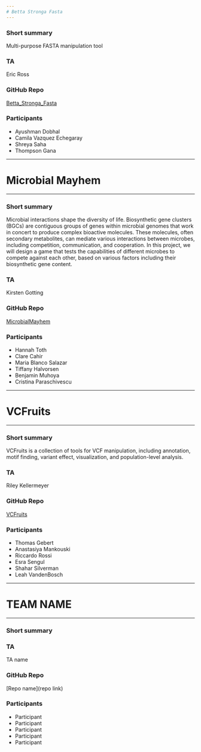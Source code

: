 ```yaml
---
# Betta Stronga Fasta
---
```


### Short summary
Multi-purpose FASTA manipulation tool

### TA
Eric Ross

### GitHub Repo
[Betta_Stronga_Fasta](https://github.com/CamiVazEche/BETTA_STRONGA_FASTA)

### Participants  
 - Ayushman Dobhal
 - Camila Vazquez Echegaray
 - Shreya Saha
 - Thompson Gana


---
# Microbial Mayhem
---

### Short summary

Microbial interactions shape the diversity of life. Biosynthetic gene clusters (BGCs) are
contiguous groups of genes within microbial genomes that work in concert to produce
complex bioactive molecules. These molecules, often secondary metabolites, can mediate
various interactions between microbes, including competition, communication, and
cooperation. In this project, we will design a game that tests the capabilities of different
microbes to compete against each other, based on various factors including their
biosynthetic gene content. 

### TA
Kirsten Gotting  

### GitHub Repo
[MicrobialMayhem](https://github.com/htoth99/MicrobialMayhem)

### Participants  
 - Hannah Toth
 - Clare Cahir
 - Maria Blanco Salazar
 - Tiffany Halvorsen
 - Benjamin Muhoya
 - Cristina Paraschivescu


---
# VCFruits
---

### Short summary
VCFruits is a collection of tools for VCF manipulation, including annotation, motif finding, variant effect, visualization, and population-level analysis. 

### TA
Riley Kellermeyer

### GitHub Repo
[VCFruits](https://github.com/rikellermeyer/VCFruits)

### Participants  
 - Thomas Gebert
 - Anastasiya Mankouski
 - Riccardo Rossi
 - Esra Sengul
 - Shahar Silverman
 - Leah VandenBosch

---
# TEAM NAME
---

### Short summary

### TA
TA name  

### GitHub Repo
[Repo name](repo link)

### Participants  
 - Participant
 - Participant
 - Participant
 - Participant
 - Participant






